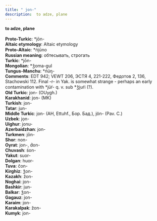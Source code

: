 ```yaml
---
title: " jon-"
description:  to adze, plane
---
```

<strong> to adze, plane</strong><br><br>
<strong>Proto-Turkic</strong>:  *jōn-<br>
<strong>Altaic etymology</strong>:  Altaic etymology<br>
<strong> Proto-Altaic</strong>:  *ńi̯ūno<br>
<strong>Russian meaning</strong>:  обтесывать, строгать<br>
<strong>Turkic</strong>:  *jōn-<br>
<strong>Mongolian</strong>:  *ǯoma-gul<br>
<strong>Tungus-Manchu</strong>:  *ńüŋ-<br>
<strong>Comments</strong>:  EDT 942; VEWT 206, ЭСТЯ 4, 221-222, Федотов 2, 136, Stachowski 112. Final -r- in Yak. is somewhat strange - perhaps an early contamination with *jüŕ- q. v. sub *ǯi̯uŕi (?).<br>
<strong>Old Turkic</strong>:  jon- (OUygh.)<br>
<strong>Karakhanid</strong>:  jon- (MK)<br>
<strong>Turkish</strong>:  jon-<br>
<strong>Tatar</strong>:  jun-<br>
<strong>Middle Turkic</strong>:  jon- (AH, Ettuhf., Бор. Бад.), jön- (Pav. C.)<br>
<strong>Uzbek</strong>:  jọn-<br>
<strong>Uighur</strong>:  jonu-<br>
<strong>Azerbaidzhan</strong>:  jon-<br>
<strong>Turkmen</strong>:  jōn-<br>
<strong>Shor</strong>:  non-<br>
<strong>Oyrat</strong>:  jon-, d́on-<br>
<strong>Chuvash</strong>:  śon-<br>
<strong>Yakut</strong>:  suor-<br>
<strong>Dolgan</strong>:  huor-<br>
<strong>Tuva</strong>:  čon-<br>
<strong>Kirghiz</strong>:  ǯon-<br>
<strong>Kazakh</strong>:  žon-<br>
<strong>Noghai</strong>:  jon-<br>
<strong>Bashkir</strong>:  jun-<br>
<strong>Balkar</strong>:  ǯon-<br>
<strong>Gagauz</strong>:  jon-<br>
<strong>Karaim</strong>:  jon-<br>
<strong>Karakalpak</strong>:  žon-<br>
<strong>Kumyk</strong>:  jon-<br>


